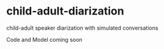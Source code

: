 # child-adult-diarization
child-adult speaker diarization with simulated conversations

Code and Model coming soon
